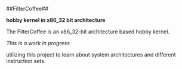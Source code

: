 ##FilterCoffee##


**hobby kernel in x86_32 bit architecture**

The FilterCoffee is an x86_32-bit architecture based hobby kernel. 

*This is a work in progress*

utilizing this project to learn about system architectures and different instruction sets.



